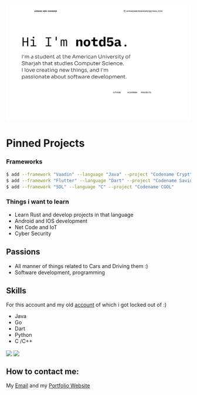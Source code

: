 ![](header.png)

#  Pinned Projects


### Frameworks
```sh
$ add --framework "Vaadin" --language "Java" --project "Codename Crypt"
$ add --framework "Flutter" --language "Dart" --project "Codename Savior"
$ add --framework "SDL" --language "C" --project "Codename CGOL"
```

### Things i want to learn
- Learn Rust and develop projects in that language
- Android and IOS development
- Net Code and IoT
- Cyber Security

## Passions
- All manner of things related to Cars and Driving them :)
- Software development, programming

## Skills
For this account and my old [account](github.com/notd5a) of which i got locked out of :)
- Java
- Go
- Dart
- Python
- C /C++

<img align="center" src="https://github-readme-stats.vercel.app/api/top-langs/?username=notd5a-alt&theme=radical" /> 
<img align="center" src="https://github-readme-stats.vercel.app/api/top-langs/?username=notd5a&theme=radical" />

## How to contact me:
My [Email](ahmadabushawar21@gmail.com) and my [Portfolio Website](github.com/notd5a-alt)
